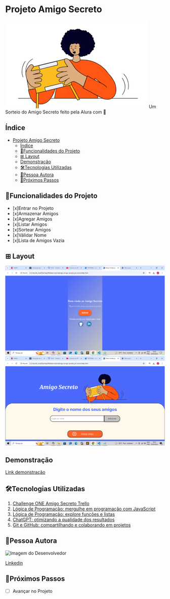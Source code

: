 # Projeto Amigo Secreto

![amigo-secreto](./assets/amigo-secreto.png)
Um Sorteio do Amigo Secreto feito pela Alura com 💛

## Índice

- [Projeto Amigo Secreto](#projeto-amigo-secreto)
  - [Índice](#índice)
  - [📱Funcionalidades do Projeto](#funcionalidades-do-projeto)
  - [⊞ Layout](#-layout)
  - [Demonstração](#demonstração)
  - [🛠Tecnologias Utilizadas](#tecnologias-utilizadas)
  - [🧑Pessoa Autora](#pessoa-autora)
  - [👞Próximos Passos](#próximos-passos)

## 📱Funcionalidades do Projeto

- [x]Entrar no Projeto
- [x]Armazenar Amigos
- [x]Agregar Amigos
- [x]Listar Amigos
- [x]Sortear Amigos
- [x]Válidar Nome
- [x]Lista de Amigos Vazia

## ⊞ Layout

![tela de entrada](./assets/tela1.png)
![tela de sorteio](./assets/tela2.png)

## Demonstração

[Link demonstração](http://127.0.0.1:5500/index.html)

## 🛠Tecnologias Utilizadas

1. [Challenge ONE Amigo Secreto Trello](https://trello.com/b/pKFrkRfb/trello-challenge-amigo-secreto-pt)
2. [Lógica de Programação: mergulhe em programação com JavaScript](https://cursos.alura.com.br/course/logica-programacao-mergulhe-programacao-javascript)
3. [Lógica de Programação: explore funções e listas](https://cursos.alura.com.br/course/logica-programacao-funcoes-listas)
4. [ChatGPT: otimizando a qualidade dos resultados](https://cursos.alura.com.br/course/chatgpt-otimizando-qualidade-resultados)
5. [Git e GitHub: compartilhando e colaborando em projetos](https://cursos.alura.com.br/course/git-github-compartilhando-colaborando-projetos)

## 🧑Pessoa Autora

![Imagem do Desenvolvedor](https://blog.symquest.com/hubfs/blog-files/Different-Type-of-Vulnerability-Scanners.jpg)

[Linkedin](https://www.linkedin.com/in/waldomiro-lima-motta-66b3a122a/)

## 👞Próximos Passos

- [ ] Avançar no Projeto